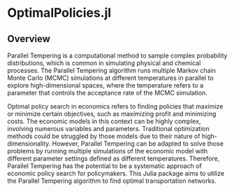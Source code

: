 # OptimalPolicies.jl

## Overview

Parallel Tempering is a computational method to sample complex probability 
distributions, which is common in simulating physical and chemical processes. 
The Parallel Tempering algorithm runs multiple Markov chain Monte Carlo (MCMC) 
simulations at different temperatures in parallel to explore high-dimensional 
spaces, where the temperature refers to a parameter that controls the 
acceptance rate of the MCMC simulation. 

Optimal policy search in economics refers to finding policies that maximize or 
minimize certain objectives, such as maximizing profit and minimizing costs. 
The economic models in this context can be highly complex, 
involving numerous variables and parameters. Traditional optimization methods 
could be struggled by those models due to their nature of high-dimensionality. 
However, Parallel Tempering can be adapted to solve those problems by running 
multiple simulations of the economic model with different parameter settings 
defined as different temperatures. Therefore, Parallel Tempering has the 
potential to be a systematic approach of economic policy search for policymakers.
This Julia package aims to utilize the Parallel Tempering algorithm to find 
optimal transportation networks.